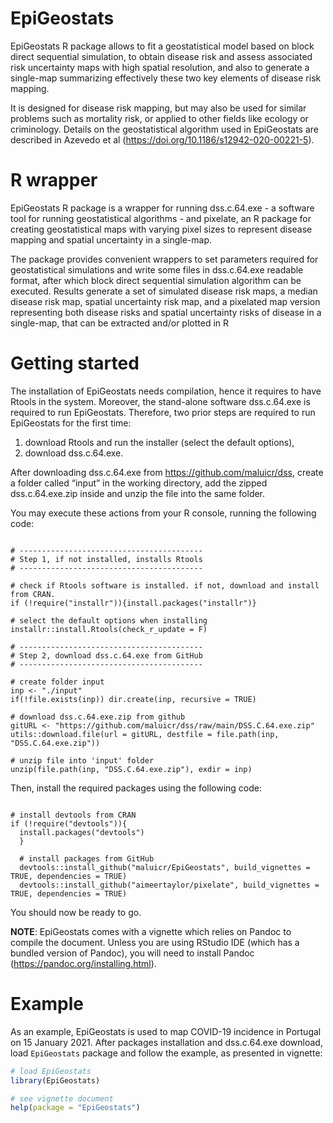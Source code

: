 # EpiGeostats

EpiGeostats R package allows to fit a geostatistical model based on block direct sequential simulation, to obtain disease risk and assess associated risk uncertainty maps with high spatial resolution, and also to generate a single-map summarizing effectively these two key elements of disease risk mapping. 

It is designed for disease risk mapping, but may also be used for similar problems such as mortality risk, or applied to other fields like ecology or criminology. Details on the geostatistical algorithm used in EpiGeostats are described in Azevedo et al (https://doi.org/10.1186/s12942-020-00221-5).

# R wrapper

EpiGeostats R package is a wrapper for running dss.c.64.exe - a software tool for running geostatistical algorithms - and pixelate, an R package for creating geostatistical maps with varying pixel sizes to represent disease mapping and spatial uncertainty in a single-map.

The package provides convenient wrappers to set parameters required for geostatistical simulations and write some files in dss.c.64.exe readable format, after which block direct sequential simulation algorithm can be executed. Results generate a set of simulated disease risk maps, a median disease risk map, spatial uncertainty risk map, and a pixelated map version representing both disease risks and spatial uncertainty risks of disease in a single-map, that can be extracted and/or plotted in R 

# Getting started

The installation of EpiGeostats needs compilation, hence it requires to have Rtools in the system. Moreover, the stand-alone software dss.c.64.exe is required to run EpiGeostats. Therefore, two prior steps are required to run EpiGeostats for the first time:

1. download Rtools and run the installer (select the default options),
2. download dss.c.64.exe.

After downloading dss.c.64.exe from https://github.com/maluicr/dss, create a folder called “input” in the working directory, add the zipped dss.c.64.exe.zip inside and unzip the file into the same folder.

You may execute these actions from your R console, running the following code:
```{r, eval = F}

# -----------------------------------------
# Step 1, if not installed, installs Rtools
# -----------------------------------------

# check if Rtools software is installed. if not, download and install from CRAN.
if (!require("installr")){install.packages("installr")}

# select the default options when installing
installr::install.Rtools(check_r_update = F)

# -----------------------------------------
# Step 2, download dss.c.64.exe from GitHub
# -----------------------------------------

# create folder input
inp <- "./input"
if(!file.exists(inp)) dir.create(inp, recursive = TRUE)

# download dss.c.64.exe.zip from github
gitURL <- "https://github.com/maluicr/dss/raw/main/DSS.C.64.exe.zip"
utils::download.file(url = gitURL, destfile = file.path(inp, "DSS.C.64.exe.zip"))

# unzip file into 'input' folder
unzip(file.path(inp, "DSS.C.64.exe.zip"), exdir = inp)
```

Then, install the required packages using the following code: 

```{r, eval = F}

# install devtools from CRAN
if (!require("devtools")){
  install.packages("devtools")
  }
  
  # install packages from GitHub
  devtools::install_github("maluicr/EpiGeostats", build_vignettes = TRUE, dependencies = TRUE)
  devtools::install_github("aimeertaylor/pixelate", build_vignettes = TRUE, dependencies = TRUE)
```

You should now be ready to go.

**NOTE**: EpiGeostats comes with a vignette which relies on Pandoc to compile the document. Unless you are using RStudio IDE (which has a bundled version of Pandoc), you will need to install Pandoc (https://pandoc.org/installing.html). 

# Example

As an example, EpiGeostats is used to map COVID-19 incidence in Portugal on 15 January 2021. After packages installation and dss.c.64.exe download, load `EpiGeostats` package and follow the example, as presented in vignette:

```r
# load EpiGeostats 
library(EpiGeostats)

# see vignette document
help(package = "EpiGeostats")
```
